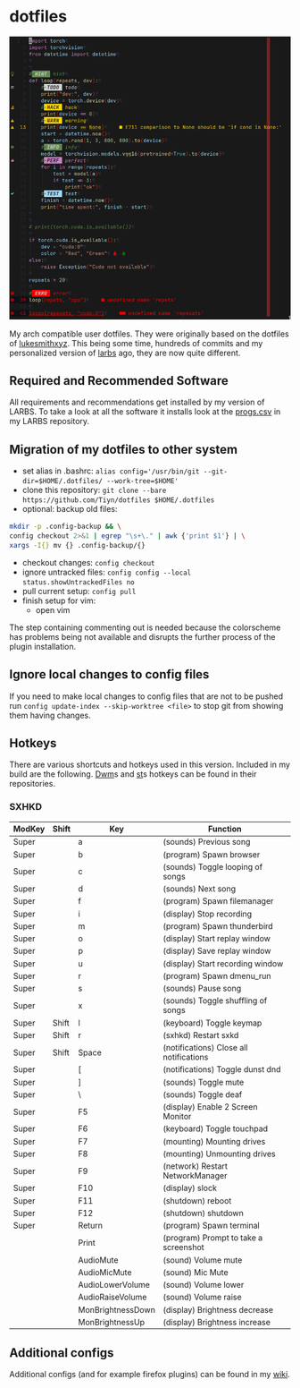 # dotfiles

![vim-example](vim-example.png)

My arch compatible user dotfiles.
They were originally based on the dotfiles of [lukesmithxyz](https://github.com/lukesmithxyz/voidrice).
This being some time, hundreds of commits and my personalized version of [larbs](https://github.com/TiynGER/larbs) ago, they are now quite different.

## Required and Recommended Software

All requirements and recommendations get installed by my version of LARBS.
To take a look at all the software it installs look at the [progs.csv](https://github.com/TiynGER/larbs/blob/master/progs.csv)  in my LARBS repository.

## Migration of my dotfiles to other system

- set alias in .bashrc: `alias config='/usr/bin/git --git-dir=$HOME/.dotfiles/ --work-tree=$HOME'`
- clone this repository: `git clone --bare https://github.com/Tiyn/dotfiles $HOME/.dotfiles`
- optional: backup old files:

```sh
mkdir -p .config-backup && \
config checkout 2>&1 | egrep "\s+\." | awk {'print $1'} | \
xargs -I{} mv {} .config-backup/{}
```

- checkout changes: `config checkout`
- ignore untracked files: `config config --local status.showUntrackedFiles no`
- pull current setup: `config pull`
- finish setup for vim:
  - open vim

The step containing commenting out is needed because the colorscheme has
problems being not available and disrupts the further process of the plugin
installation.

## Ignore local changes to config files

If you need to make local changes to config files that are not to be pushed
run `config update-index --skip-worktree <file>` to stop git from showing them
having changes.

## Hotkeys

There are various shortcuts and hotkeys used in this version. Included in my build are the following.
[Dwm](https://github.com/tiyn/dwm)s and [st](https://github.com/tiyn/st)s hotkeys can be found in their repositories.

### SXHKD

| ModKey | Shift | Key               | Function                                                  |
| ------ | ----- | ----------------- | --------------------------------------------------------- |
| Super  |       | a                 | (sounds) Previous song                                    |
| Super  |       | b                 | (program) Spawn browser                                   |
| Super  |       | c                 | (sounds) Toggle looping of songs                          |
| Super  |       | d                 | (sounds) Next song                                        |
| Super  |       | f                 | (program) Spawn filemanager                               |
| Super  |       | i                 | (display) Stop recording                                  |
| Super  |       | m                 | (program) Spawn thunderbird                               |
| Super  |       | o                 | (display) Start replay window                             |
| Super  |       | p                 | (display) Save replay window                              |
| Super  |       | u                 | (display) Start recording window                          |
| Super  |       | r                 | (program) Spawn dmenu\_run                                |
| Super  |       | s                 | (sounds) Pause song                                       |
| Super  |       | x                 | (sounds) Toggle shuffling of songs                        |
| Super  | Shift | l                 | (keyboard) Toggle keymap                                  |
| Super  | Shift | r                 | (sxhkd) Restart sxkd                                      |
| Super  | Shift | Space             | (notifications) Close all notifications                   |
| Super  |       | [                 | (notifications) Toggle dunst dnd                          |
| Super  |       | ]                 | (sounds) Toggle mute                                      |
| Super  |       | \                 | (sounds) Toggle deaf                                      |
| Super  |       | F5                | (display) Enable 2 Screen Monitor                         |
| Super  |       | F6                | (keyboard) Toggle touchpad                                |
| Super  |       | F7                | (mounting) Mounting drives                                |
| Super  |       | F8                | (mounting) Unmounting drives                              |
| Super  |       | F9                | (network) Restart NetworkManager                          |
| Super  |       | F10               | (display) slock                                           |
| Super  |       | F11               | (shutdown) reboot                                         |
| Super  |       | F12               | (shutdown) shutdown                                       |
| Super  |       | Return            | (program) Spawn terminal                                  |
|        |       | Print             | (program) Prompt to take a screenshot                     |
|        |       | AudioMute         | (sound) Volume mute                                       |
|        |       | AudioMicMute      | (sound) Mic Mute                                          |
|        |       | AudioLowerVolume  | (sound) Volume lower                                      |
|        |       | AudioRaiseVolume  | (sound) Volume raise                                      |
|        |       | MonBrightnessDown | (display) Brightness decrease                             |
|        |       | MonBrightnessUp   | (display) Brightness increase                             |


## Additional configs

Additional configs (and for example firefox plugins) can be found in my [wiki](https://github.com/tiyn/wiki).
